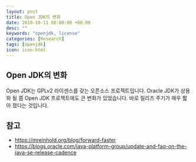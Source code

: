 ```yaml
---
layout: post
title: Open JDK의 변화
date: 2019-10-11 00:00:00 +00:00
desc: ""
keywords: "openjdk, license"
categories: [Research]
tags: [openjdk]
icon: icon-html
---
```


## Open JDK의 변화

Open JDK는 GPLv2 라이센스를 갖는 오픈소스 프로젝트입니다. Oracle JDK가 상용화 될 쯤 Open JDK 프로젝트에도 큰 변화가 있었습니다. 바로 릴리즈 주기가 매우 짧아 졌다는 것입니다.

## 참고

- https://mreinhold.org/blog/forward-faster
- https://blogs.oracle.com/java-platform-group/update-and-faq-on-the-java-se-release-cadence